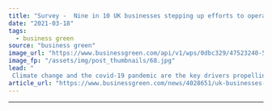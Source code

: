 ```yaml
---
title: "Survey -  Nine in 10 UK businesses stepping up efforts to operate ethically"
date: "2021-03-18"
tags: 
  - business green
source: "business green"
image_url: "https://www.businessgreen.com/api/v1/wps/0dbc329/47523240-5a23-486e-87ae-ae31d61fdc42/4/iStock-990660782-185x114.jpg"
image_fp: "/assets/img/post_thumbnails/68.jpg"
lead: "
 Climate change and the covid-19 pandemic are the key drivers propelling this shift in attitudes, the survey found ..."
article_url: "https://www.businessgreen.com/news/4028651/uk-businesses-stepping-efforts-operate-ethically-survey"
---
```


---

